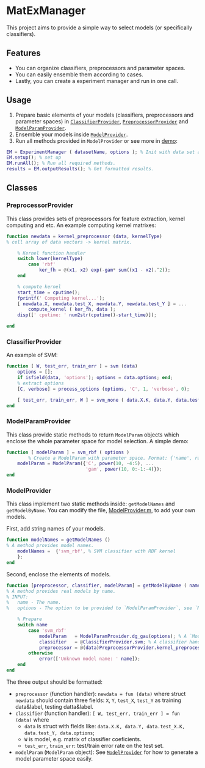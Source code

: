 # MatExManager
This project aims to provide a simple way to select models (or specifically classifiers). 

## Features

+ You can organize classifiers, preprocessors and parameter spaces.
+ You can easily ensemble them according to cases.
+ Lastly, you can create a experiment manager and run in one call.

## Usage

1. Prepare basic elements of your models (classifiers, preprocessors and parameter spaces) in [`ClassifierProvider`](#modelprovider), [`PreprocessorProvider`](#preprocessorprovider) and [`ModelParamProvider`](#modelparamprovider).
4. Ensemble your models inside  [`ModelProvider`](#modelprovider).
5. Run all methods provided in `ModelProvider` or see more in [demo](/demo.m):
```matlab
EM = ExperimentManager ( datasetName, options ); % Init with data set and options.
EM.setup(); % set up 
EM.runAll(); % Run all required methods.
results = EM.outputResults(); % Get formatted results.
```


## Classes

### PreprocessorProvider

This class provides sets of preprocessors for feature extraction, kernel computing and etc. An example computing kernel matrixes:
```matlab
function newdata = kernel_preprocessor (data, kernelType)
% cell array of data vectors -> kernel matrix.

	% Kernel function handler
	switch lower(kernelType)
		case 'rbf'
			ker_fh = @(x1, x2) exp(-gam* sum((x1 - x2).^2));
	end

	% compute kernel
	start_time = cputime();
	fprintf(' Computing kernel...');
	[ newdata.X, newdata.test_X, newdata.Y, newdata.test_Y ] = ...
		compute_kernel ( ker_fh, data );
	disp([' cputime: ' num2str(cputime()-start_time)]);

end
```

### ClassifierProvider

An example of SVM:
```matlab
function [ W, test_err, train_err ] = svm (data)
	options = [];
	if isfield(data, 'options'); options = data.options; end;
	% extract options
	[C, verbose] = process_options (options, 'C', 1, 'verbose', 0);

	[ test_err, train_err, W ] = svm_none ( data.X.K, data.Y, data.test_X.K, data.test_Y, struct('C', C) );
end
```

### ModelParamProvider

This class provide static methods to return `ModelParam` objects which enclose the whole parameter space for model selection. A simple demo:
```matlab
function [ modelParam ] = svm_rbf ( options )
        % Create a ModelParam with parameter space. Format: {'name', range, 'name', range, ...}
	modelParam = ModelParam({'C', power(10, -4:5), ... 
	                         'gam', power(10, 0:-1:-4)}); 
end
```


### ModelProvider

This class implement two static methods inside: `getModelNames` and `getModelByName`. You can modify the file, [ModelProvider.m](/ModelProvider.m), to add your own models.

First, add string names of your models.
```matlab
function modelNames = getModelNames ()
% A method provides model names.
    modelNames =  {'svm_rbf', % SVM classifier with RBF kernel
    }; 
end
```

Second, enclose the elements of models.
```matlab
function [preprocessor, classifier, modelParam] = getModelByName ( name, options )
% A method provides real models by name.
% INPUT:
%   name - The name.
%   options - The option to be provided to `ModelParamProvider`, see `ModelParamProvider.m` for details.

    % Prepare
    switch name
        case 'svm_rbf'
            modelParam   = ModelParamProvider.dg_gau(options); % A `ModelParam` object, see `ModelParamProvider` for details.
            classifier   = @ClassifierProvider.svm; % A classifier handler.
            preprocessor = @(data)PreprocessorProvider.kernel_preprocessor(data, 'rbf'); % A preprocessor, see `PreprocessorProvider` for example.
        otherwise
            error(['Unknown model name: ' name]);
    end
end
```
The three output should be formatted:
+ `preprocessor` (function handler): `newdata = fun (data)` where struct `newdata` should contain three fields: `X`, `Y`, `test_X`, `test_Y` as training data&label, testing datta&label.
+ `classifier` (function handler): `[ W, test_err, train_err ] = fun (data)` where 
  - `data` is struct with fields like: `data.X.K, data.Y, data.test_X.K, data.test_Y, data.options`;
  - `W` is model, e.g. matrix of classifier coeficients.
  - `test_err`, `train_err`: test/train error rate on the test set.
+ `modelParam` (`ModelParam` object): See [`ModelProvider`](#modelprovider) for how to generate a model parameter space easily.

